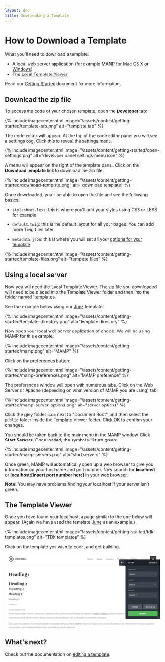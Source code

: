 ```yaml
---
layout: doc
title: Downloading a Template
---
```


# How to Download a Template

What you'll need to download a template:

* A local web server application (for example [MAMP for Mac OS X or Windows](/getting-started/#a-local-web-server-application))
* The [Local Template Viewer](/getting-started/#access-to-the-local-template-viewer)

Read our [Getting Started](/getting-started/) document for more information.

## Download the zip file

To access the code of your chosen template, open the **Developer** tab:

{% include imagecenter.html image="/assets/content/getting-started/template-tab.png" alt="template tab" %}

The code editor will appear. At the top of the code editor panel you will see a settings cog. Click this to reveal the settings menu. 

{% include imagecenter.html image="/assets/content/getting-started/open-settings.png" alt="developer panel settings menu icon" %}

A menu will appear on the right of the template panel. Click on the **Download template** link to download the zip file. 

{% include imagecenter.html image="/assets/content/getting-started/download-template.png" alt="download template" %}

Once downloaded, you'll be able to open the file and see the following basics:

* ```stylesheet.less```: this is where you'll add your styles using CSS or LESS for example

* ```default.twig```: this is the default layout for all your pages. You can add more Twig files later

* ```metadata.json```: this is where you will set all your [options for your template](/templating/metadata/)

{% include imagecenter.html image="/assets/content/getting-started/template-files.png" alt="template files" %}

## Using a local server

Now you will need the Local Template Viewer. The zip file you downloaded will need to be placed into the Template Viewer folder and then into the folder named 'templates'.

See the example below using our [June](https://github.com/basekit-templates/june) template:

{% include imagecenter.html image="/assets/content/getting-started/template-directory.png" alt="template directory" %}

Now open your local web server application of choice. We will be using MAMP for this example:

{% include imagecenter.html image="/assets/content/getting-started/mamp.png" alt="MAMP" %}

Click on the preferences button:

{% include imagecenter.html image="/assets/content/getting-started/mamp-preferences.png" alt="MAMP preference" %}

The preferences window will open with numerous tabs. Click on the Web Server or Apache (depending on what version of MAMP you are using) tab:

{% include imagecenter.html image="/assets/content/getting-started/mamp-server-options.png" alt="server options" %}

Click the grey folder icon next to "Document Root", and then select the ```public``` folder inside the Template Viewer folder. Click OK to confirm your changes.

You should be taken back to the main menu in the MAMP window. Click **Start Servers**. Once loaded, the symbol will turn green:

{% include imagecenter.html image="/assets/content/getting-started/mamp-servers.png" alt="start servers" %}

Once green, MAMP will automatically open up a web browser to give you information on your hostname and port number. Now search for **localhost** or **localhost:[insert port number here]** in your web browser.

**Note:** You may have problems finding your localhost if your server isn’t green. 

## The Template Viewer

Once you have found your localhost, a page similar to the one below will appear. (Again we have used the template [June](https://github.com/basekit-templates/june) as an example.)

{% include imagecenter.html image="/assets/content/getting-started/tdk-templates.png" alt="TDK templates" %}

Click on the template you wish to code, and get building.

![TDK](/assets/content/getting-started/tdk.png)

## What's next?

Check out the documentation on [editing a template](/getting-started/editing/).
